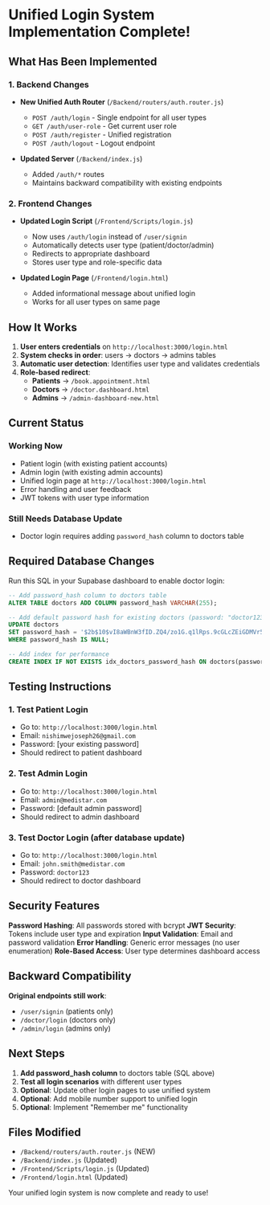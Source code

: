 #  Unified Login System Implementation Complete!

## What Has Been Implemented

### 1. Backend Changes 
- **New Unified Auth Router** (`/Backend/routers/auth.router.js`)
  - `POST /auth/login` - Single endpoint for all user types
  - `GET /auth/user-role` - Get current user role
  - `POST /auth/register` - Unified registration
  - `POST /auth/logout` - Logout endpoint

- **Updated Server** (`/Backend/index.js`)
  - Added `/auth/*` routes
  - Maintains backward compatibility with existing endpoints

### 2. Frontend Changes 
- **Updated Login Script** (`/Frontend/Scripts/login.js`)
  - Now uses `/auth/login` instead of `/user/signin`
  - Automatically detects user type (patient/doctor/admin)
  - Redirects to appropriate dashboard
  - Stores user type and role-specific data

- **Updated Login Page** (`/Frontend/login.html`)
  - Added informational message about unified login
  - Works for all user types on same page

## How It Works

1. **User enters credentials** on `http://localhost:3000/login.html`
2. **System checks in order**: users → doctors → admins tables
3. **Automatic user detection**: Identifies user type and validates credentials  
4. **Role-based redirect**:
   - **Patients** → `/book.appointment.html`
   - **Doctors** → `/doctor.dashboard.html` 
   - **Admins** → `/admin-dashboard-new.html`

## Current Status

###  Working Now
- Patient login (with existing patient accounts)
- Admin login (with existing admin accounts)
- Unified login page at `http://localhost:3000/login.html`
- Error handling and user feedback
- JWT tokens with user type information

###  Still Needs Database Update
- Doctor login requires adding `password_hash` column to doctors table

## Required Database Changes

Run this SQL in your Supabase dashboard to enable doctor login:

```sql
-- Add password_hash column to doctors table
ALTER TABLE doctors ADD COLUMN password_hash VARCHAR(255);

-- Add default password hash for existing doctors (password: "doctor123")
UPDATE doctors 
SET password_hash = '$2b$10$vI8aWBnW3fID.ZQ4/zo1G.q1lRps.9cGLcZEiGDMVr5yUP1KUOYTa' 
WHERE password_hash IS NULL;

-- Add index for performance
CREATE INDEX IF NOT EXISTS idx_doctors_password_hash ON doctors(password_hash);
```

## Testing Instructions

### 1. Test Patient Login
- Go to: `http://localhost:3000/login.html`
- Email: `nishimwejoseph26@gmail.com`
- Password: [your existing password]
- Should redirect to patient dashboard

### 2. Test Admin Login
- Go to: `http://localhost:3000/login.html`
- Email: `admin@medistar.com`
- Password: [default admin password]
- Should redirect to admin dashboard

### 3. Test Doctor Login (after database update)
- Go to: `http://localhost:3000/login.html`
- Email: `john.smith@medistar.com`
- Password: `doctor123`
- Should redirect to doctor dashboard

## Security Features

 **Password Hashing**: All passwords stored with bcrypt
 **JWT Security**: Tokens include user type and expiration
 **Input Validation**: Email and password validation
 **Error Handling**: Generic error messages (no user enumeration)
 **Role-Based Access**: User type determines dashboard access

## Backward Compatibility

 **Original endpoints still work**:
- `/user/signin` (patients only)
- `/doctor/login` (doctors only) 
- `/admin/login` (admins only)

## Next Steps

1. **Add password_hash column** to doctors table (SQL above)
2. **Test all login scenarios** with different user types
3. **Optional**: Update other login pages to use unified system
4. **Optional**: Add mobile number support to unified login
5. **Optional**: Implement "Remember me" functionality

## Files Modified

- `/Backend/routers/auth.router.js` (NEW)
- `/Backend/index.js` (Updated)
- `/Frontend/Scripts/login.js` (Updated) 
- `/Frontend/login.html` (Updated)

Your unified login system is now complete and ready to use! 
